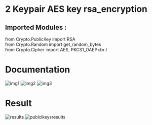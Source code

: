 # 2 Keypair AES key rsa_encryption 

## Imported Modules :<br  />
from Crypto.PublicKey import RSA<br  />
from Crypto.Random import get_random_bytes<br  />
from Crypto.Cipher import AES, PKCS1_OAEP<br  /

# Documentation
![img1](https://user-images.githubusercontent.com/74079455/153038684-644be5e7-3e8e-4f52-902c-d74ff0330c71.png)
![img2](https://user-images.githubusercontent.com/74079455/153040173-43b4a8a7-9569-4038-aea8-14ed9a5064f4.png)
![img3](https://user-images.githubusercontent.com/74079455/153041196-5daa5597-f179-4de5-84e4-7b6ed4094b21.png)

# Result

![results](https://user-images.githubusercontent.com/74079455/153055434-42d4837c-f596-40c3-8e27-e22a00347b5e.png)
![publcikeysresults](https://user-images.githubusercontent.com/74079455/153055445-727ed7e1-76b3-468d-a62f-07b1f093e44b.png)
